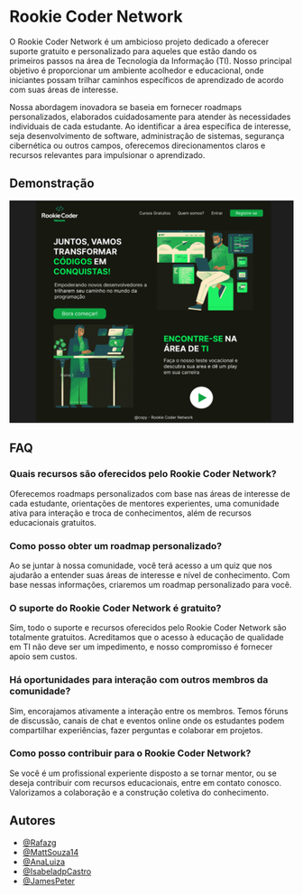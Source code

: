 
# Rookie Coder Network


O Rookie Coder Network é um ambicioso projeto dedicado a oferecer suporte gratuito e personalizado para aqueles que estão dando os primeiros passos na área de Tecnologia da Informação (TI). Nosso principal objetivo é proporcionar um ambiente acolhedor e educacional, onde iniciantes possam trilhar caminhos específicos de aprendizado de acordo com suas áreas de interesse.

Nossa abordagem inovadora se baseia em fornecer roadmaps personalizados, elaborados cuidadosamente para atender às necessidades individuais de cada estudante. Ao identificar a área específica de interesse, seja desenvolvimento de software, administração de sistemas, segurança cibernética ou outros campos, oferecemos direcionamentos claros e recursos relevantes para impulsionar o aprendizado.


## Demonstração

![alt text](https://github.com/Rafazg/open-source/blob/main/preview%20project.png?raw=true)




## FAQ

###  Quais recursos são oferecidos pelo Rookie Coder Network?

Oferecemos roadmaps personalizados com base nas áreas de interesse de cada estudante, orientações de mentores experientes, uma comunidade ativa para interação e troca de conhecimentos, além de recursos educacionais gratuitos.

### Como posso obter um roadmap personalizado?

Ao se juntar à nossa comunidade, você terá acesso a um quiz que nos ajudarão a entender suas áreas de interesse e nível de conhecimento. Com base nessas informações, criaremos um roadmap personalizado para você.

 ### O suporte do Rookie Coder Network é gratuito?

Sim, todo o suporte e recursos oferecidos pelo Rookie Coder Network são totalmente gratuitos. Acreditamos que o acesso à educação de qualidade em TI não deve ser um impedimento, e nosso compromisso é fornecer apoio sem custos.

### Há oportunidades para interação com outros membros da comunidade?

Sim, encorajamos ativamente a interação entre os membros. Temos fóruns de discussão, canais de chat e eventos online onde os estudantes podem compartilhar experiências, fazer perguntas e colaborar em projetos.

### Como posso contribuir para o Rookie Coder Network?

Se você é um profissional experiente disposto a se tornar mentor, ou se deseja contribuir com recursos educacionais, entre em contato conosco. Valorizamos a colaboração e a construção coletiva do conhecimento.

## Autores

- [@Rafazg](https://github.com/Rafazg)
- [@MattSouza14](https://github.com/MattSouza14)
- [@AnaLuiza]()
- [@IsabeladpCastro](https://github.com/IsabeladpCastro)
- [@JamesPeter](https://github.com/Jmspter)
